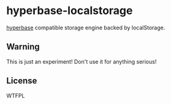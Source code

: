 # hyperbase-localstorage
[hyperbase](https://github.com/jessetane/hyperbase) compatible storage engine backed by localStorage.

## Warning
This is just an experiment! Don't use it for anything serious!

## License
WTFPL
